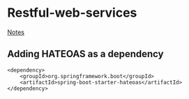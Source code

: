 # Restful-web-services
[Notes](https://github.com/arreese/restful-web-services/blob/master/notes.md)
## Adding HATEOAS as a dependency
```
<dependency>
	<groupId>org.springframework.boot</groupId>
	<artifactId>spring-boot-starter-hateoas</artifactId>
</dependency>
```
